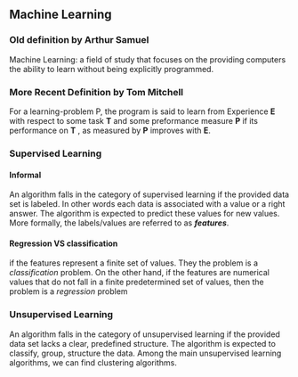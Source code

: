 ## Machine Learning
 
### Old definition by Arthur Samuel
Machine Learning: a field of study that focuses on the providing computers the ability to learn without being explicitly programmed.

### More Recent Definition by Tom Mitchell 
For a learning-problem P, the program is said to learn from Experience **E** with respect to some task **T** and some preformance measure **P** if its performance on **T** , as measured by **P** improves with **E**.

### Supervised Learning
#### Informal
An algorithm falls in the category of supervised learning if the provided data set is labeled. In other words each data is associated with
a value or a right answer. The algorithm is expected to predict these values for new values. More formally, the labels/values are referred
to as ***features***. 
#### Regression VS classification
if the features represent a finite set of values. They the problem is a *classification* problem. 
On the other hand, if the features are numerical values that do not fall in a finite predetermined set of values, then the problem is
a *regression* problem


### Unsupervised Learning
An algorithm falls in the category of unsupervised learning if the provided data set lacks a clear, predefined structure. The algorithm is expected to classify, group, structure the data. Among the main unsupervised learning algorithms, we can find clustering algorithms.
